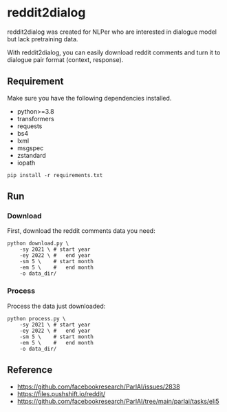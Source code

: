 # reddit2dialog

reddit2dialog was created for NLPer who are interested in dialogue model but lack pretraining data.

With reddit2dialog, you can easily download reddit comments and turn it to dialogue pair format (context, response).

## Requirement

Make sure you have the following dependencies installed.

- python>=3.8
- transformers
- requests
- bs4
- lxml
- msgspec
- zstandard
- iopath

```shell
pip install -r requirements.txt
```

## Run



### Download

First, download the reddit comments data you need:

```shell
python download.py \
    -sy 2021 \ # start year
    -ey 2022 \ #   end year
    -sm 5 \    # start month
    -em 5 \    #   end month
    -o data_dir/
```

### Process

Process the data just downloaded:

```shell
python process.py \
    -sy 2021 \ # start year
    -ey 2022 \ #   end year
    -sm 5 \    # start month
    -em 5 \    #   end month
    -o data_dir/
```

## Reference

- https://github.com/facebookresearch/ParlAI/issues/2838
- https://files.pushshift.io/reddit/
- https://github.com/facebookresearch/ParlAI/tree/main/parlai/tasks/eli5
